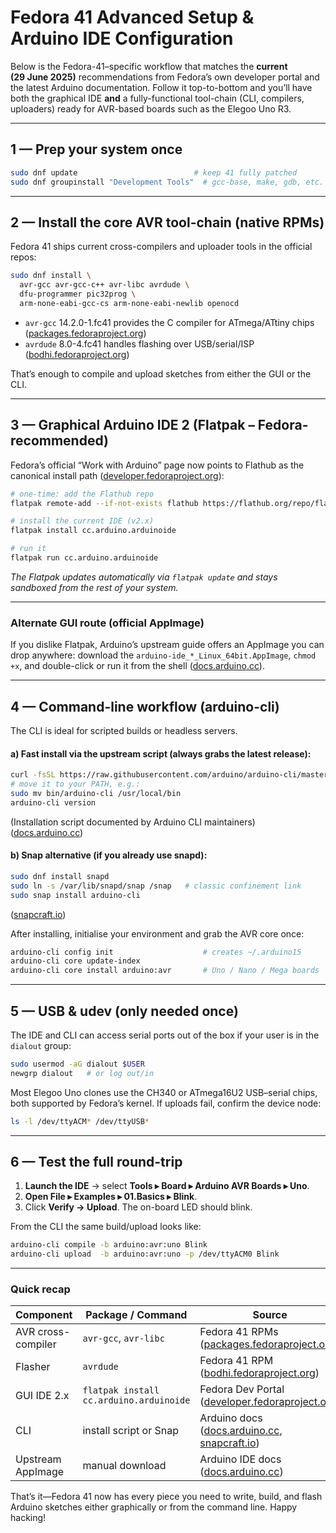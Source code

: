 # Fedora 41 Advanced Setup & Arduino IDE Configuration

Below is the Fedora-41–specific workflow that matches the **current (29 June 2025)**
recommendations from Fedora’s own developer portal and the latest Arduino documentation.
Follow it top-to-bottom and you’ll have both the graphical IDE **and** a fully-functional
tool-chain (CLI, compilers, uploaders) ready for AVR-based boards such as the Elegoo Uno R3.

---

## 1 — Prep your system once

```bash
sudo dnf update                          # keep 41 fully patched
sudo dnf groupinstall "Development Tools"  # gcc-base, make, gdb, etc.
```

---

## 2 — Install the core AVR tool-chain (native RPMs)

Fedora 41 ships current cross-compilers and uploader tools in the official repos:

```bash
sudo dnf install \
  avr-gcc avr-gcc-c++ avr-libc avrdude \
  dfu-programmer pic32prog \
  arm-none-eabi-gcc-cs arm-none-eabi-newlib openocd
```

* `avr-gcc` 14.2.0-1.fc41 provides the C compiler for ATmega/ATtiny chips ([packages.fedoraproject.org][1])
* `avrdude` 8.0-4.fc41 handles flashing over USB/serial/ISP ([bodhi.fedoraproject.org][2])

That’s enough to compile and upload sketches from either the GUI or the CLI.

---

## 3 — Graphical Arduino IDE 2 (Flatpak – Fedora-recommended)

Fedora’s official “Work with Arduino” page now points to Flathub as the canonical install path ([developer.fedoraproject.org][3]):

```bash
# one-time: add the Flathub repo
flatpak remote-add --if-not-exists flathub https://flathub.org/repo/flathub.flatpakrepo

# install the current IDE (v2.x)
flatpak install cc.arduino.arduinoide

# run it
flatpak run cc.arduino.arduinoide
```

*The Flatpak updates automatically via `flatpak update` and stays sandboxed from the rest of your system.*

---

### Alternate GUI route (official AppImage)

If you dislike Flatpak, Arduino’s upstream guide offers an AppImage you can drop anywhere:
download the `arduino-ide_*_Linux_64bit.AppImage`, `chmod +x`, and double-click or run
it from the shell ([docs.arduino.cc][4]).

---

## 4 — Command-line workflow (arduino-cli)

The CLI is ideal for scripted builds or headless servers.

#### a) Fast install via the upstream script (always grabs the latest release):

```bash
curl -fsSL https://raw.githubusercontent.com/arduino/arduino-cli/master/install.sh | sh
# move it to your PATH, e.g.:
sudo mv bin/arduino-cli /usr/local/bin
arduino-cli version
```

(Installation script documented by Arduino CLI maintainers) ([docs.arduino.cc][5])

#### b) Snap alternative (if you already use snapd):

```bash
sudo dnf install snapd
sudo ln -s /var/lib/snapd/snap /snap   # classic confinement link
sudo snap install arduino-cli
```

([snapcraft.io][6])

After installing, initialise your environment and grab the AVR core once:

```bash
arduino-cli config init                    # creates ~/.arduino15
arduino-cli core update-index
arduino-cli core install arduino:avr       # Uno / Nano / Mega boards
```

---

## 5 — USB & udev (only needed once)

The IDE and CLI can access serial ports out of the box if your user is in the `dialout` group:

```bash
sudo usermod -aG dialout $USER
newgrp dialout   # or log out/in
```

Most Elegoo Uno clones use the CH340 or ATmega16U2 USB–serial chips, both supported by
Fedora’s kernel. If uploads fail, confirm the device node:

```bash
ls -l /dev/ttyACM* /dev/ttyUSB*
```

---

## 6 — Test the full round-trip

1. **Launch the IDE** → select **Tools ▸ Board ▸ Arduino AVR Boards ▸ Uno**.
2. **Open File ▸ Examples ▸ 01.Basics ▸ Blink**.
3. Click **Verify → Upload**. The on-board LED should blink.

From the CLI the same build/upload looks like:

```bash
arduino-cli compile -b arduino:avr:uno Blink
arduino-cli upload  -b arduino:avr:uno -p /dev/ttyACM0 Blink
```

---

### Quick recap

| Component          | Package / Command                       | Source                                                 |
| ------------------ | --------------------------------------- | ------------------------------------------------------ |
| AVR cross-compiler | `avr-gcc`, `avr-libc`                   | Fedora 41 RPMs ([packages.fedoraproject.org][1])       |
| Flasher            | `avrdude`                               | Fedora 41 RPM ([bodhi.fedoraproject.org][2])           |
| GUI IDE 2.x        | `flatpak install cc.arduino.arduinoide` | Fedora Dev Portal ([developer.fedoraproject.org][3])   |
| CLI                | install script or Snap                  | Arduino docs ([docs.arduino.cc][5], [snapcraft.io][6]) |
| Upstream AppImage  | manual download                         | Arduino IDE docs ([docs.arduino.cc][4])                |

That’s it—Fedora 41 now has every piece you need to write, build, and flash Arduino sketches
either graphically or from the command line. Happy hacking!

[1]: https://packages.fedoraproject.org/pkgs/avr-gcc/avr-gcc/fedora-40.html?utm_source=chatgpt.com "avr-gcc-13.2.0-3.fc40 - Fedora Packages"
[2]: https://bodhi.fedoraproject.org/updates/?packages=avrdude&utm_source=chatgpt.com "Fedora Updates System"
[3]: https://developer.fedoraproject.org/start/hw/arduino/about.html?utm_source=chatgpt.com "Work with Arduino - Fedora Developer Portal"
[4]: https://docs.arduino.cc/software/ide-v2/tutorials/getting-started/ide-v2-downloading-and-installing?utm_source=chatgpt.com "Downloading and installing the Arduino IDE 2"
[5]: https://docs.arduino.cc/arduino-cli/installation?utm_source=chatgpt.com "Installation | Arduino Documentation"
[6]: https://snapcraft.io/install/arduino-cli/fedora?utm_source=chatgpt.com "Install arduino-cli on Fedora using the Snap Store - Snapcraft"